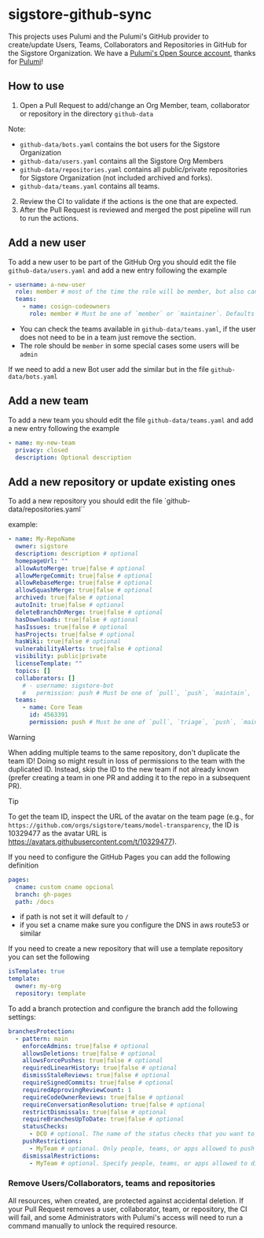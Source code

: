 # sigstore-github-sync

This projects uses Pulumi and the Pulumi's GitHub provider to create/update Users, Teams, Collaborators and Repositories in GitHub for the Sigstore Organization.
We have a [Pulumi's Open Source account](https://www.pulumi.com/pricing/open-source-free-tier/), thanks for [Pulumi](https://www.pulumi.com/)!

## How to use

1. Open a Pull Request to add/change an Org Member, team, collaborator or repository in the directory `github-data`

Note:
  - `github-data/bots.yaml` contains the bot users for the Sigstore Organization
  - `github-data/users.yaml` contains all the Sigstore Org Members
  - `github-data/repositories.yaml` contains all public/private repositories for Sigstore Organization (not included archived and forks).
  - `github-data/teams.yaml` contains all teams.

2. Review the CI to validate if the actions is the one that are expected.
3. After the Pull Request is reviewed and merged the post pipeline will run to run the actions.


## Add a new user

To add a new user to be part of the GitHub Org you should edit the file `github-data/users.yaml`
and add a new entry following the example

```yaml
- username: a-new-user
  role: member # most of the time the role will be member, but also can be admin
  teams:
    - name: cosign-codeowners
      role: member # Must be one of `member` or `maintainer`. Defaults to `member`.
```

- You can check the teams available in `github-data/teams.yaml`, if the user does not need to be in a team just remove the section.
- The role should be `member` in some special cases some users will be `admin`

If we need to add a new Bot user add the similar but in the file `github-data/bots.yaml`

## Add a new team

To add a new team you should edit the file `github-data/teams.yaml`
and add a new entry following the example

```yaml
- name: my-new-team
  privacy: closed
  description: Optional description
```

## Add a new repository or update existing ones

To add a new repository you should edit the file `github-data/repositories.yaml``

example:

```yaml
- name: My-RepoName
  owner: sigstore
  description: description # optional
  homepageUrl: ""
  allowAutoMerge: true|false # optional
  allowMergeCommit: true|false # optional
  allowRebaseMerge: true|false # optional
  allowSquashMerge: true|false # optional
  archived: true|false # optional
  autoInit: true|false # optional
  deleteBranchOnMerge: true|false # optional
  hasDownloads: true|false # optional
  hasIssues: true|false # optional
  hasProjects: true|false # optional
  hasWiki: true|false # optional
  vulnerabilityAlerts: true|false # optional
  visibility: public|private
  licenseTemplate: ""
  topics: []
  collaborators: []
    # - username: sigstore-bot
    #   permission: push # Must be one of `pull`, `push`, `maintain`, `triage` or `admin` for organization-owned repositories.
  teams:
    - name: Core Team
      id: 4563391
      permission: push # Must be one of `pull`, `triage`, `push`, `maintain`, or `admin`. Defaults to `pull`.
```

> [!WARNING]
> When adding multiple teams to the same repository, don't duplicate the team
> ID! Doing so might result in loss of permissions to the team with the
> duplicated ID. Instead, skip the ID to the new team if not already known
> (prefer creating a team in one PR and adding it to the repo in a subsequent
> PR).

> [!TIP]
> To get the team ID, inspect the URL of the avatar on the team page (e.g., for
> `https://github.com/orgs/sigstore/teams/model-transparency`, the ID is
> 10329477 as the avatar URL is
> https://avatars.githubusercontent.com/t/10329477).

If you need to configure the GitHub Pages you can add the following definition

```yaml
pages:
  cname: custom cname opcional
  branch: gh-pages
  path: /docs
```

- if path is not set it will default to `/`
- if you set a cname make sure you configure the DNS in aws route53 or similar

If you need to create a new repository that will use a template repository you can set the following

```yaml
isTemplate: true
template:
  owner: my-org
  repository: template
```

To add a branch protection and configure the branch add the following settings:

```yaml
branchesProtection:
  - pattern: main
    enforceAdmins: true|false # optional
    allowsDeletions: true|false # optional
    allowsForcePushes: true|false # optional
    requiredLinearHistory: true|false # optional
    dismissStaleReviews: true|false # optional
    requireSignedCommits: true|false # optional
    requiredApprovingReviewCount: 1
    requireCodeOwnerReviews: true|false # optional
    requireConversationResolution: true|false # optional
    restrictDismissals: true|false # optional
    requireBranchesUpToDate: true|false # optional
    statusChecks:
      - DCO # optional. The name of the status checks that you want to be required for a PR.
    pushRestrictions:
      - MyTeam # optional. Only people, teams, or apps allowed to push will be able to create new branches matching this rule.
    dismissalRestrictions:
      - MyTeam # optional. Specify people, teams, or apps allowed to dismiss pull request reviews.
```

### Remove Users/Collaborators, teams and repositories

All resources, when created, are protected against accidental deletion. If your Pull Request removes a user,
collaborator, team, or repository, the CI will fail, and some Administrators with Pulumi's access will need to run a command
manually to unlock the required resource.

